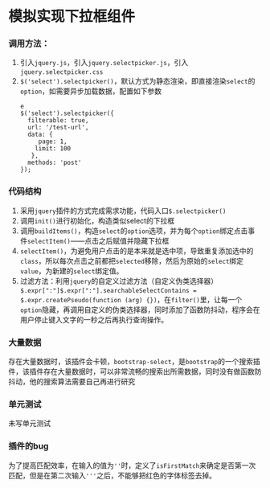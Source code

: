 # 模拟实现下拉框组件 #
### 调用方法：
1. 引入`jquery.js`，引入`jquery.selectpicker.js`，引入`jquery.selectpicker.css`
2. `$('select').selectpicker()`，默认方式为静态渲染，即直接渲染`select`的`option`，如需要异步加载数据，配置如下参数
	```
	e
	$('select').selectpicker({
	  filterable: true,
	  url: '/test-url',
	  data: {
	     page: 1,
	    limit: 100
	   },
	  methods: 'post'
	});
	```

### 代码结构
1. 采用`jquery`插件的方式完成需求功能，代码入口`$.selectpicker()`
2. 调用`init()`进行初始化，构造类似select的下拉框
3. 调用`buildItems()`，构造`select`的`option`选项，并为每个`option`绑定点击事件`selectItem()`——点击之后赋值并隐藏下拉框
4. `selectItem()`，为避免用户点击的是本来就是选中项，导致重复添加选中的`class`，所以每次点击之前都把`selected`移除，然后为原始的`select`绑定`value`，为新建的`select`绑定值。
5. 过滤方法：利用`jquery`的自定义过滤方法（自定义伪类选择器）`$.expr[":"]$.expr[":"].searchableSelectContains = $.expr.createPseudo(function (arg) {})`，在`filter()`里，让每一个`option`隐藏，再调用自定义的伪类选择器，同时添加了函数防抖动，程序会在用户停止键入文字的一秒之后再执行查询操作。

### 大量数据
存在大量数据时，该插件会卡顿，`bootstrap-select`，是`bootstrap`的一个搜索插件，该插件存在大量数据时，可以非常流畅的搜索出所需数据，同时没有做函数防抖动，他的搜索算法需要自己再进行研究

### 单元测试
未写单元测试

### 插件的bug
为了提高匹配效率，在输入的值为`''`时，定义了`isFirstMatch`来确定是否第一次匹配，但是在第二次输入`'''`之后，不能够把红色的字体标签去掉。
